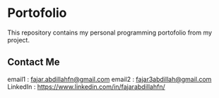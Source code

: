# Portofolio

This repository contains my personal programming portofolio from my project.

## Contact Me
email1   : fajar.abdillahfn@gmail.com
email2   : fajar3abdillah@gmail.com
LinkedIn : https://www.linkedin.com/in/fajarabdillahfn/
